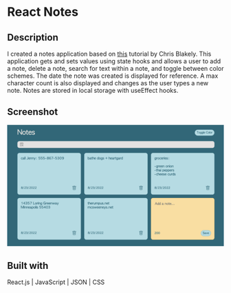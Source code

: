 # React Notes

## Description

I created a notes application based on [this](https://www.youtube.com/watch?v=8KB3DHI-QbM&t=917s) tutorial by Chris Blakely. This application gets and sets values using state hooks and allows a user to add a note, delete a note, search for text within a note, and toggle between color schemes. The date the note was created is displayed for reference. A max character count is also displayed and changes as the user types a new note. Notes are stored in local storage with useEffect hooks.  

## Screenshot

<p align="center">
  <img src="react-notes-app.png">
</p>

## Built with

React.js | JavaScript | JSON | CSS

